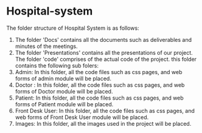 # Hospital-system
The folder structure of Hospital System is as follows:
1. The folder 'Docs' contains all the documents such as deliverables and minutes of the meetings.
2. The folder 'Presentations' contains all the presentations of our project.
The folder 'code' comprises of the actual code of the project. this folder contains the following sub folers:
  1. Admin: In this folder, all the code files such as css pages, and web forms of admin module will be placed.
  2. Doctor : In this folder, all the code files such as css pages, and web forms of Doctor module will be placed. 
  3. Patient: In this folder, all the code files such as css pages, and web forms of Patient module will be placed.
  4. Front Desk User: In this folder, all the code files such as css pages, and web forms of Front Desk User module will be placed.
  5. Images: In this folder, all the images used in the project will be placed.
